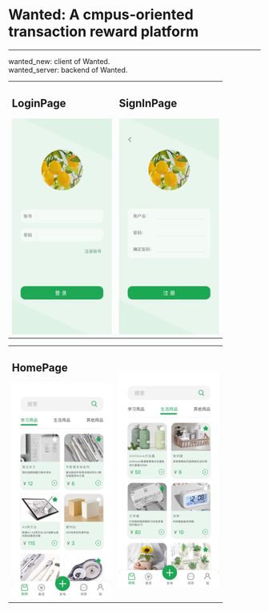 # Wanted: A cmpus-oriented transaction reward platform
----------------------------------------------
wanted_new: client of Wanted.<br/>
wanted_server: backend of Wanted.<br/>
<table>
  <tr>
    <td>
<h2>LoginPage</h2>
<img src="https://github.com/kawaiwu2001/Wanted/blob/master/IMG/IMG_3294.JPG?raw=true" width="200px">
    </td>
    <td>
<h2>SignInPage</h2>
<img src="https://github.com/kawaiwu2001/Wanted/blob/master/IMG/IMG_3295.JPG?raw=true" width="200px">
    </td>
  </tr>
</table>

<table>
  <tr>
    <td>
<h2>HomePage</h2>
<img src="https://github.com/kawaiwu2001/Wanted/blob/master/IMG/IMG_3296.JPG?raw=true" width="200px">
    </td>
    <td>
<h2> </h2>
<img src="https://github.com/kawaiwu2001/Wanted/blob/master/IMG/IMG_3297.JPG?raw=true" width="200px">
    </td>
  </tr>
</table>


